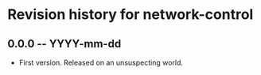 # Revision history for network-control

## 0.0.0 -- YYYY-mm-dd

* First version. Released on an unsuspecting world.
